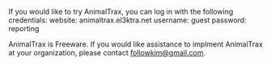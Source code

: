 If you would like to try AnimalTrax, you can log in with the following credentials:
website: animaltrax.el3ktra.net
username: guest
password: reporting

AnimalTrax is Freeware.  If you would like assistance to implment AnimalTrax at your organization, please contact followkim@gmail.com.

